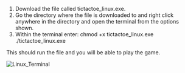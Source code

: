 1. Download the file called tictactoe_linux.exe.
2. Go the directory where the file is downloaded to and right click anywhere in the directory and open the terminal from the options shown.
3. Within the terminal enter:
    chmod +x tictactoe_linux.exe
    ./tictactoe_linux.exe

This should run the file and you will be able to play the game.


![Linux_Terminal](https://user-images.githubusercontent.com/98042082/158876918-a55aa8f8-e677-4645-9c60-2d42510200be.png)
